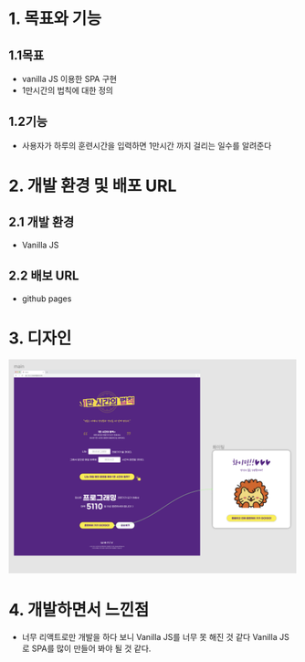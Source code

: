 # 1. 목표와 기능

## 1.1목표
- vanilla JS 이용한 SPA 구현
- 1만시간의 법칙에 대한 정의

## 1.2기능
- 사용자가 하루의 훈련시간을 입력하면 1만시간 까지 걸리는 일수를 알려준다

# 2. 개발 환경 및 배포 URL

## 2.1 개발 환경
- Vanilla JS

## 2.2 배보 URL
- github pages

# 3. 디자인

![figma](./figma.png)

# 4. 개발하면서 느낀점

- 너무 리액트로만 개발을 하다 보니 Vanilla JS를 너무 못 해진 것 같다 Vanilla JS로 SPA를 많이 만들어 봐야 될 것 같다.